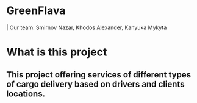 # GreenFlava

| Our team: Smirnov Nazar, Khodos Alexander, Kanyuka Mykyta

# What is this project

## This project offering services of different types of cargo delivery based on drivers and clients locations.
